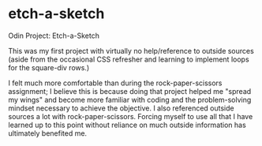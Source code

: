 # etch-a-sketch

Odin Project: Etch-a-Sketch

This was my first project with virtually no help/reference to outside sources (aside from the occasional CSS refresher and learning to implement loops for the square-div rows.)

I felt much more comfortable than during the rock-paper-scissors assignment; I believe this is because doing that project helped me "spread my wings" and become more familiar with coding and the problem-solving mindset necessary to achieve the objective. I also referenced outside sources a lot with rock-paper-scissors. Forcing myself to use all that I have learned up to this point without reliance on much outside information has ultimately benefited me.
